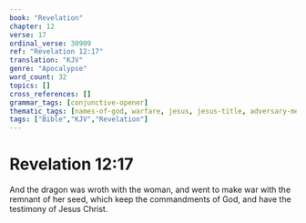 ```yaml
---
book: "Revelation"
chapter: 12
verse: 17
ordinal_verse: 30909
ref: "Revelation 12:17"
translation: "KJV"
genre: "Apocalypse"
word_count: 32
topics: []
cross_references: []
grammar_tags: [conjunctive-opener]
thematic_tags: [names-of-god, warfare, jesus, jesus-title, adversary-metaphor, adversary]
tags: ["Bible","KJV","Revelation"]
---
```


# Revelation 12:17

And the dragon was wroth with the woman, and went to make war with the remnant of her seed, which keep the commandments of God, and have the testimony of Jesus Christ.
